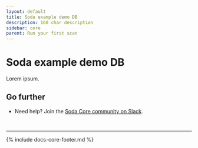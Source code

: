 ```yaml
---
layout: default
title: Soda example demo DB
description: 160 char description
sidebar: core
parent: Run your first scan
---
```


# Soda example demo DB

Lorem ipsum.



## Go further

* Need help? Join the <a href="http://community.soda.io/slack" target="_blank"> Soda Core community on Slack</a>.
<br />

---
{% include docs-core-footer.md %}